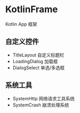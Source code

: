 # KotlinFrame
Kotlin App 框架

## 自定义控件
* TitleLayout   自定义标题栏
* LoadingDialog 加载框
* DialogSelect  单选/多选框

## 系统工具
* SystemHttp 网络请求工具系统
* SystemCrash 崩溃处理系统